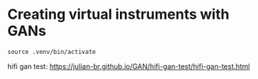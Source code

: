 # Creating virtual instruments with GANs

`source .venv/bin/activate`

hifi gan test: https://julian-br.github.io/GAN/hifi-gan-test/hifi-gan-test.html
